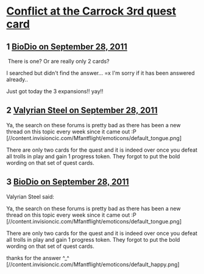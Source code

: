 # [Conflict at the Carrock 3rd quest card](https://community.fantasyflightgames.com/topic/53865-conflict-at-the-carrock-3rd-quest-card/)

## 1 [BioDio on September 28, 2011](https://community.fantasyflightgames.com/topic/53865-conflict-at-the-carrock-3rd-quest-card/?do=findComment&comment=534257)

 There is one? Or are really only 2 cards?

I searched but didn't find the answer... =x I'm sorry if it has been answered already..

Just got today the 3 expansions!! yay!!

## 2 [Valyrian Steel on September 28, 2011](https://community.fantasyflightgames.com/topic/53865-conflict-at-the-carrock-3rd-quest-card/?do=findComment&comment=534259)

Ya, the search on these forums is pretty bad as there has been a new thread on this topic every week since it came out :P [//content.invisioncic.com/Mfantflight/emoticons/default_tongue.png]

There are only two cards for the quest and it is indeed over once you defeat all trolls in play and gain 1 progress token. They forgot to put the bold wording on that set of quest cards.

## 3 [BioDio on September 28, 2011](https://community.fantasyflightgames.com/topic/53865-conflict-at-the-carrock-3rd-quest-card/?do=findComment&comment=534261)

Valyrian Steel said:

Ya, the search on these forums is pretty bad as there has been a new thread on this topic every week since it came out :P [//content.invisioncic.com/Mfantflight/emoticons/default_tongue.png]

There are only two cards for the quest and it is indeed over once you defeat all trolls in play and gain 1 progress token. They forgot to put the bold wording on that set of quest cards.



thanks for the answer ^_^ [//content.invisioncic.com/Mfantflight/emoticons/default_happy.png]

